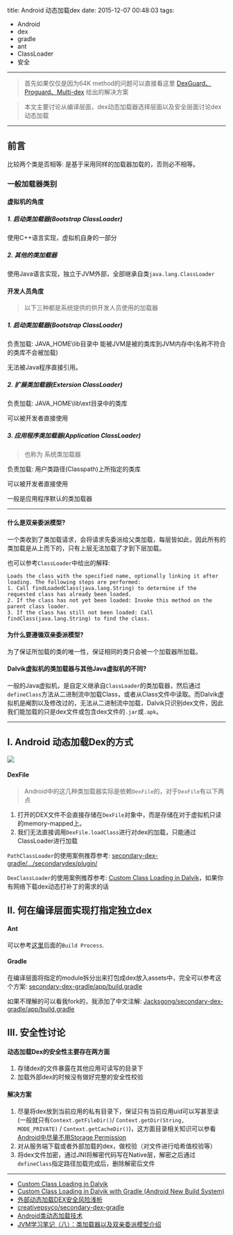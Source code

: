 title: Android 动态加载dex
date: 2015-12-07 00:48:03
tags:
- Android
- dex
- gradle
- ant
- ClassLoader
- 安全

---

> 首先如果仅仅是因为64K method的问题可以直接看这里 [DexGuard、Proguard、Multi-dex](http://blog.dreamtobe.cn/2015/11/04/guard_multi_dex/) 给出的解决方案

> 本文主要讨论从编译层面，dex动态加载器选择层面以及安全层面讨论dex动态加载

<!-- more -->

---

## 前言

比较两个类是否相等: 是基于采用同样的加载器加载的，否则必不相等。

### 一般加载器类别

#### 虚拟机的角度

##### 1. 启动类加载器(Bootstrap ClassLoader)

使用C++语言实现，虚拟机自身的一部分

##### 2. 其他的类加载器

使用Java语言实现，独立于JVM外部，全部继承自类`java.lang.ClassLoader`

#### 开发人员角度

> 以下三种都是系统提供的供开发人员使用的加载器

##### 1. 启动类加载器(Bootstrap ClassLoader)

负责加载: JAVA_HOME\lib目录中 能被JVM是被的类库到JVM内存中(名称不符合的类库不会被加载)

无法被Java程序直接引用。

##### 2. 扩展类加载器(Extersion ClassLoader)

负责加载: JAVA_HOME\lib\ext目录中的类库

可以被开发者直接使用

##### 3. 应用程序类加载器(Application ClassLoader)

> 也称为 系统类加载器

负责加载: 用户类路径(Classpath)上所指定的类库

可以被开发者直接使用

一般是应用程序默认的类加载器

---

#### 什么是双亲委派模型?

一个类收到了类加载请求，会将请求先委派给父类加载，每层皆如此，因此所有的类加载是从上而下的，只有上层无法加载了才到下层加载。

也可以参考`ClassLoader`中给出的解释:

```
Loads the class with the specified name, optionally linking it after loading. The following steps are performed:
1. Call findLoadedClass(java.lang.String) to determine if the requested class has already been loaded.
2. If the class has not yet been loaded: Invoke this method on the parent class loader.
3. If the class has still not been loaded: Call findClass(java.lang.String) to find the class.
```

#### 为什么要遵循双亲委派模型?

为了保证所加载的类的唯一性，保证相同的类只会被一个加载器所加载。

#### Dalvik虚拟机的类加载器与其他Java虚拟机的不同?

一般的Java虚拟机，是自定义继承自`ClassLoader`的类加载器，然后通过`defineClass`方法从二进制流中加载Class，或者从Class文件中读取。而Dalvik虚拟机是阉割以及修改过的，无法从二进制流中加载，Dalvik只识别dex文件，因此我们能加载的只是dex文件或包含dex文件的`.jar`或`.apk`。

---


## I. Android 动态加载Dex的方式

![](/img/android_dynamic_dex.png)

#### DexFile

> Android中的这几种类加载器实际是依赖`DexFile`的，对于`DexFile`有以下两点

1. 打开的DEX文件不会直接存储在`DexFile`对象中，而是存储在对于虚拟机只读的memory-mapped上。
2. 我们无法直接调用`DexFile.loadClass`进行对dex的加载，只能通过ClassLoader进行加载

`PathClassLoader`的使用案例推荐参考: [secondary-dex-gradle/.../secondarydex/plugin/](https://github.com/creativepsyco/secondary-dex-gradle/tree/master/app/src/main/java/com/github/creativepsyco/secondarydex/plugin)

`DexClassLoader`的使用案例推荐参考: [Custom Class Loading in Dalvik](http://android-developers.blogspot.hk/2011/07/custom-class-loading-in-dalvik.html)，如果你有网络下载dex动态打补丁的需求的话

## II. 何在编译层面实现打指定独立dex

#### Ant

可以参考[这里](http://android-developers.blogspot.hk/2011/07/custom-class-loading-in-dalvik.html)后面的`Build Process`.

#### Gradle

在编译层面将指定的module拆分出来打包成dex放入assets中，完全可以参考这个方案:
[secondary-dex-gradle/app/build.gradle](https://github.com/creativepsyco/secondary-dex-gradle/blob/master/app/build.gradle)

如果不理解的可以看我fork的，我添加了中文注解: [Jacksgong/secondary-dex-gradle/app/build.gradle](https://github.com/Jacksgong/secondary-dex-gradle/blob/master/app/build.gradle)

## III. 安全性讨论

#### 动态加载Dex的安全性主要存在两方面

1. 存储dex的文件暴露在其他应用可读写的目录下
2. 加载外部dex的时候没有做好完整的安全性校验


#### 解决方案

1. 尽量将dex放到当前应用的私有目录下，保证只有当前应用uid可以写甚至读(一般就只有`Context.getFileDir()`/ `Context.getDir(String, MODE_PRIVATE)` / `Context.getCacheDir()`)，这方面目录相关知识可以参看[Android中尽量不用Storage Permission](http://blog.dreamtobe.cn/2015/11/30/android_storage_permission/)
2. 对从服务端下载或者外部加载的dex，做校验（对文件进行哈希值校验等）
3. 将dex文件加密，通过JNI将解密代码写在Native层，解密之后通过`defineClass`指定路径加载完成后，删除解密后文件


---

- [Custom Class Loading in Dalvik](http://android-developers.blogspot.hk/2011/07/custom-class-loading-in-dalvik.html)
- [Custom Class Loading in Dalvik with Gradle (Android New Build System)](http://stackoverflow.com/questions/18174022/custom-class-loading-in-dalvik-with-gradle-android-new-build-system)
- [外部动态加载DEX安全风险浅析](http://jaq.alibaba.com/blog.htm?id=63)
- [creativepsyco/secondary-dex-gradle](https://github.com/creativepsyco/secondary-dex-gradle)
- [Android类动态加载技术](http://www.blogjava.net/zh-weir/archive/2011/10/29/362294.html)
- [JVM学习笔记（八）：类加载器以及双亲委派模型介绍](http://chenzhou123520.iteye.com/blog/1601319)
